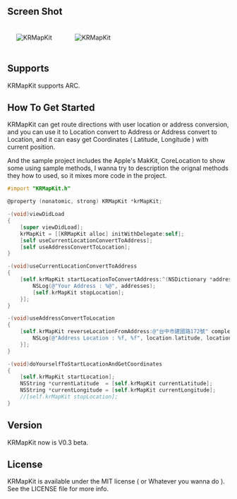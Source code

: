 ## Screen Shot

<img src="https://dl.dropbox.com/u/83663874/GitHubs/KRMapKit-1.png" alt="KRMapKit" title="KRMapKit" style="margin: 20px;" class="center" /> &nbsp;
<img src="https://dl.dropbox.com/u/83663874/GitHubs/KRMapKit-2.png" alt="KRMapKit" title="KRMapKit" style="margin: 20px;" class="center" />

## Supports

KRMapKit supports ARC.

## How To Get Started

KRMapKit can get route directions with user location or address conversion, and you can use it to Location convert to Address or Address convert to Location, and it can easy get Coordinates ( Latitude, Longitude ) with current position.

And the sample project includes the Apple's MakKit, CoreLocation to show some using sample methods, I wanna try to description the orignal methods they how to used, so it mixes more code in the project.

``` objective-c
#import "KRMapKit.h"

@property (nonatomic, strong) KRMapKit *krMapKit;

-(void)viewDidLoad
{
	[super viewDidLoad];
	krMapKit = [[KRMapKit alloc] initWithDelegate:self];
	[self useCurrentLocationConvertToAddress];
	[self useAddressConvertToLocation];
}

-(void)useCurrentLocationConvertToAddress
{
	[self.krMapKit startLocationToConvertAddress:^(NSDictionary *addresses, NSError *error) {
        NSLog(@"Your Address : %@", addresses);
        [self.krMapKit stopLocation];
    }];
}

-(void)useAddressConvertToLocation
{
    [self.krMapKit reverseLocationFromAddress:@"台中市建國路172號" completionHandler:^(CLLocationCoordinate2D location) {
        NSLog(@"Address Location : %f, %f", location.latitude, location.longitude);
    }];
}

-(void)doYourselfToStartLocationAndGetCoordinates
{
    [self.krMapKit startLocation];
    NSString *currentLatitude  = [self.krMapKit currentLatitude];
    NSString *currentLongitude = [self.krMapKit currentLongitude];
    //[self.krMapKit stopLocation];
}
```

## Version

KRMapKit now is V0.3 beta.

## License

KRMapKit is available under the MIT license ( or Whatever you wanna do ). See the LICENSE file for more info.
